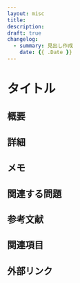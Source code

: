 ```yaml
---
layout: misc
title: 
description: 
draft: true
changelog:
  - summary: 見出し作成
    date: {{ .Date }}
---
```


# タイトル

## 概要

## 詳細

## メモ

## 関連する問題

## 参考文献

## 関連項目

## 外部リンク
